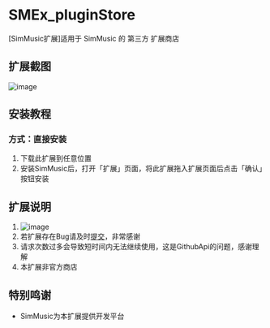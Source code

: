 # SMEx_pluginStore

[SimMusic扩展]适用于 SimMusic 的 第三方 扩展商店

## 扩展截图

![image](https://github.com/user-attachments/assets/57e61788-341b-4b38-b817-926b2c1cbc62)

## 安装教程

### 方式：直接安装

1. 下载此扩展到任意位置
2. 安装SimMusic后，打开「扩展」页面，将此扩展拖入扩展页面后点击「确认」按钮安装

## 扩展说明

1. ![image](https://github.com/user-attachments/assets/57e61788-341b-4b38-b817-926b2c1cbc62)
2. 若扩展存在Bug请及时[提交](https://github.com/PYLXU/SMEx_pluginStore/issues)，非常感谢
3. 请求次数过多会导致短时间内无法继续使用，这是GithubApi的问题，感谢理解
4. 本扩展非官方商店

## 特别鸣谢

- SimMusic为本扩展提供开发平台
